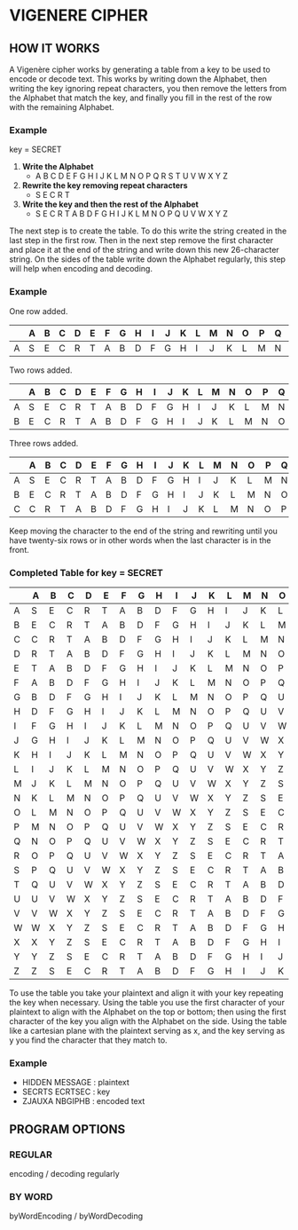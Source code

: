 # VIGENERE CIPHER

## HOW IT WORKS

A Vigenère cipher works by generating a table from a key to be used to encode or decode text. This works by writing down the Alphabet, then writing the key ignoring repeat characters, you then remove the letters from the Alphabet that match the key, and finally you fill in the rest of the row with the remaining Alphabet.

### Example

key = SECRET
1. **Write the Alphabet**
    - A B C D E F G H I J K L M N O P Q R S T U V W X Y Z
2. **Rewrite the key removing repeat characters**
    - S E C R T
3. **Write the key and then the rest of the Alphabet**
    - S E C R T A B D F G H I J K L M N O P Q U V W X Y Z

The next step is to create the table. To do this write the string created in the last step in the first row. Then in the next step remove the first character and place it at the end of the string and write down this new 26-character string. On the sides of the table write down the Alphabet regularly, this step will help when encoding and decoding.

### Example

One row added.

|   | A | B | C | D | E | F | G | H | I | J | K | L | M | N | O | P | Q | R | S | T | U | V | W | X | Y | Z |
| - | - | - | - | - | - | - | - | - | - | - | - | - | - | - | - | - | - | - | - | - | - | - | - | - | - | - |
| A | S | E | C | R | T | A | B | D | F | G | H | I | J | K | L | M | N | O | P | Q | U | V | W | X | Y | Z |

Two rows added.

|   | A | B | C | D | E | F | G | H | I | J | K | L | M | N | O | P | Q | R | S | T | U | V | W | X | Y | Z |
| - | - | - | - | - | - | - | - | - | - | - | - | - | - | - | - | - | - | - | - | - | - | - | - | - | - | - |
| A | S | E | C | R | T | A | B | D | F | G | H | I | J | K | L | M | N | O | P | Q | U | V | W | X | Y | Z |
| B | E | C | R | T | A | B | D | F | G | H | I | J | K | L | M | N | O | P | Q | U | V | W | X | Y | Z | S |

Three rows added.

|   | A | B | C | D | E | F | G | H | I | J | K | L | M | N | O | P | Q | R | S | T | U | V | W | X | Y | Z |
| - | - | - | - | - | - | - | - | - | - | - | - | - | - | - | - | - | - | - | - | - | - | - | - | - | - | - |
| A | S | E | C | R | T | A | B | D | F | G | H | I | J | K | L | M | N | O | P | Q | U | V | W | X | Y | Z |
| B | E | C | R | T | A | B | D | F | G | H | I | J | K | L | M | N | O | P | Q | U | V | W | X | Y | Z | S |
| C | C | R | T | A | B | D | F | G | H | I | J | K | L | M | N | O | P | Q | U | V | W | X | Y | Z | S | E |

Keep moving the character to the end of the string and rewriting until you have twenty-six rows or in other words when the last character is in the front.

### Completed Table for key = SECRET

|   | A | B | C | D | E | F | G | H | I | J | K | L | M | N | O | P | Q | R | S | T | U | V | W | X | Y | Z |
| - | - | - | - | - | - | - | - | - | - | - | - | - | - | - | - | - | - | - | - | - | - | - | - | - | - | - |
| A | S | E | C | R | T | A | B | D | F | G | H | I | J | K | L | M | N | O | P | Q | U | V | W | X | Y | Z |
| B | E | C | R | T | A | B | D | F | G | H | I | J | K | L | M | N | O | P | Q | U | V | W | X | Y | Z | S |
| C | C | R | T | A | B | D | F | G | H | I | J | K | L | M | N | O | P | Q | U | V | W | X | Y | Z | S | E |
| D | R | T | A | B | D | F | G | H | I | J | K | L | M | N | O | P | Q | U | V | W | X | Y | Z | S | E | C |
| E | T | A | B | D | F | G | H | I | J | K | L | M | N | O | P | Q | U | V | W | X | Y | Z | S | E | C | R |
| F | A | B | D | F | G | H | I | J | K | L | M | N | O | P | Q | U | V | W | X | Y | Z | S | E | C | R | T |
| G | B | D | F | G | H | I | J | K | L | M | N | O | P | Q | U | V | W | X | Y | Z | S | E | C | R | T | A |
| H | D | F | G | H | I | J | K | L | M | N | O | P | Q | U | V | W | X | Y | Z | S | E | C | R | T | A | B |
| I | F | G | H | I | J | K | L | M | N | O | P | Q | U | V | W | X | Y | Z | S | E | C | R | T | A | B | D |
| J | G | H | I | J | K | L | M | N | O | P | Q | U | V | W | X | Y | Z | S | E | C | R | T | A | B | D | F |
| K | H | I | J | K | L | M | N | O | P | Q | U | V | W | X | Y | Z | S | E | C | R | T | A | B | D | F | G |
| L | I | J | K | L | M | N | O | P | Q | U | V | W | X | Y | Z | S | E | C | R | T | A | B | D | F | G | H |
| M | J | K | L | M | N | O | P | Q | U | V | W | X | Y | Z | S | E | C | R | T | A | B | D | F | G | H | I |
| N | K | L | M | N | O | P | Q | U | V | W | X | Y | Z | S | E | C | R | T | A | B | D | F | G | H | I | J |
| O | L | M | N | O | P | Q | U | V | W | X | Y | Z | S | E | C | R | T | A | B | D | F | G | H | I | J | K |
| P | M | N | O | P | Q | U | V | W | X | Y | Z | S | E | C | R | T | A | B | D | F | G | H | I | J | K | L |
| Q | N | O | P | Q | U | V | W | X | Y | Z | S | E | C | R | T | A | B | D | F | G | H | I | J | K | L | M |
| R | O | P | Q | U | V | W | X | Y | Z | S | E | C | R | T | A | B | D | F | G | H | I | J | K | L | M | N |
| S | P | Q | U | V | W | X | Y | Z | S | E | C | R | T | A | B | D | F | G | H | I | J | K | L | M | N | O |
| T | Q | U | V | W | X | Y | Z | S | E | C | R | T | A | B | D | F | G | H | I | J | K | L | M | N | O | P |
| U | U | V | W | X | Y | Z | S | E | C | R | T | A | B | D | F | G | H | I | J | K | L | M | N | O | P | Q |
| V | V | W | X | Y | Z | S | E | C | R | T | A | B | D | F | G | H | I | J | K | L | M | N | O | P | Q | U |
| W | W | X | Y | Z | S | E | C | R | T | A | B | D | F | G | H | I | J | K | L | M | N | O | P | Q | U | V |
| X | X | Y | Z | S | E | C | R | T | A | B | D | F | G | H | I | J | K | L | M | N | O | P | Q | U | V | W |
| Y | Y | Z | S | E | C | R | T | A | B | D | F | G | H | I | J | K | L | M | N | O | P | Q | U | V | W | X |
| Z | Z | S | E | C | R | T | A | B | D | F | G | H | I | J | K | L | M | N | O | P | Q | U | V | W | X | Y |

To use the table you take your plaintext and align it with your key repeating the key when necessary. Using the table you use the first character of your plaintext to align with the Alphabet on the top or bottom; then using the first character of the key you align with the Alphabet on the side. Using the table like a cartesian plane with the plaintext serving as x, and the key serving as y you find the character that they match to.

### Example

- HIDDEN MESSAGE : plaintext
- SECRTS ECRTSEC : key
- ZJAUXA NBGIPHB : encoded text

## PROGRAM OPTIONS

### REGULAR

encoding / decoding regularly

### BY WORD

byWordEncoding / byWordDecoding
